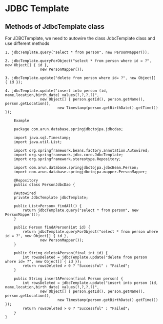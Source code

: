 # JDBC Template

## Methods of JdbcTemplate class 

For JDBCTemplate, we need to autowire the class JdbcTemplate class and use different methods

	1. jdbcTemplate.query("select * from person", new PersonMapper());
	
	2. jdbcTemplate.queryForObject("select * from person where id = ?", new Object[] { id },
					new PersonMapper());
					
	3. jdbcTemplate.update("delete from person where id= ?", new Object[] { id });
	
	4. jdbcTemplate.update("insert into person (id, name,location,birth_date) values(?,?,?,?)",
					new Object[] { person.getId(), person.getName(), person.getLocation(),
							new Timestamp(person.getBirthDate().getTime()) });

		Example
		
		package com.arun.database.springjdbctojpa.jdbcdao;
		
		import java.sql.Timestamp;
		import java.util.List;
		
		import org.springframework.beans.factory.annotation.Autowired;
		import org.springframework.jdbc.core.JdbcTemplate;
		import org.springframework.stereotype.Repository;
		
		import com.arun.database.springjdbctojpa.jdbcBean.Person;
		import com.arun.database.springjdbctojpa.mapper.PersonMapper;
		
		@Repository
		public class PersonJdbcDao {
		
		@Autowired
		private JdbcTemplate jdbcTemplate;
		
		public List<Person> findAll() {
			return jdbcTemplate.query("select * from person", new PersonMapper());
		}
		
		public Person findAPerson(int id) {
			return jdbcTemplate.queryForObject("select * from person where id = ?", new Object[] { id },
					new PersonMapper());
		}
		
		public String deleteAPerson(final int id) {
			int rowsDeleted = jdbcTemplate.update("delete from person where id= ?", new Object[] { id });
			return rowsDeleted > 0 ? "Successful" : "Failed";
		}
		
		public String insertAPerson(final Person person) {
			int rowsDeleted = jdbcTemplate.update("insert into person (id, name,location,birth_date) values(?,?,?,?)",
					new Object[] { person.getId(), person.getName(), person.getLocation(),
							new Timestamp(person.getBirthDate().getTime()) });
			return rowsDeleted > 0 ? "Successful" : "Failed";
		}
	}
			